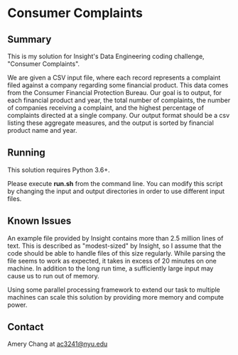 # Consumer Complaints

## Summary
This is my solution for Insight's Data Engineering coding challenge, "Consumer Complaints". 

We are given a CSV input file, where each record represents a complaint filed against a company regarding some financial product. This data comes from the Consumer Financial Protection Bureau. Our goal is to output, for each financial product and year, the total number of complaints, the number of companies receiving a complaint, and the highest percentage of complaints directed at a single company. Our output format should be a csv listing these aggregate measures, and the output is sorted by financial product name and year.

## Running
This solution requires Python 3.6+.  

Please execute __run.sh__ from the command line. You can modify this script by changing the input and output directories in order to use different input files.

## Known Issues
An example file provided by Insight contains more than 2.5 million lines of text. This is described as "modest-sized" by Insight, so I assume that the code should be able to handle files of this size regularly. While parsing the file seems to work as expected, it takes in excess of 20 minutes on one machine. In addition to the long run time, a sufficiently large input may cause us to run out of memory. 

Using some parallel processing framework to extend our task to multiple machines can scale this solution by providing more memory and compute power.

## Contact
Amery Chang at ac3241@nyu.edu